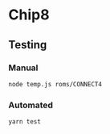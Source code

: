 # Chip8

## Testing

### Manual

```bash
node temp.js roms/CONNECT4
```

### Automated

```bash
yarn test
```